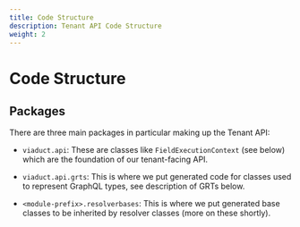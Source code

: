 ```yaml
---
title: Code Structure
description: Tenant API Code Structure
weight: 2
---
```


# Code Structure

## Packages

There are three main packages in particular making up the Tenant API:

* `viaduct.api`: These are classes like `FieldExecutionContext` (see below) which are the foundation of our tenant-facing API.

* `viaduct.api.grts`: This is where we put generated code for classes used to represent GraphQL types, see description of GRTs below.

* `<module-prefix>.resolverbases`: This is where we put generated base classes to be inherited by resolver classes (more on these shortly).
